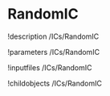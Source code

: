 <!-- MOOSE Documentation Stub: Remove this when content is added. -->

# RandomIC
!description /ICs/RandomIC

!parameters /ICs/RandomIC

!inputfiles /ICs/RandomIC

!childobjects /ICs/RandomIC
